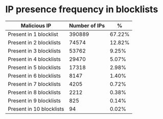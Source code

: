 # IP presence frequency in blocklists
| Malicious IP | Number of IPs | % |
|----|----|----|
| Present in 1 blocklist | 390889 | 67.22% |
| Present in 2 blocklists | 74574 | 12.82% |
| Present in 3 blocklists | 53762 | 9.25% |
| Present in 4 blocklists | 29470 | 5.07% |
| Present in 5 blocklists | 17318 | 2.98% |
| Present in 6 blocklists | 8147 | 1.40% |
| Present in 7 blocklists | 4205 | 0.72% |
| Present in 8 blocklists | 2212 | 0.38% |
| Present in 9 blocklists | 825 | 0.14% |
| Present in 10 blocklists | 94 | 0.02% |
